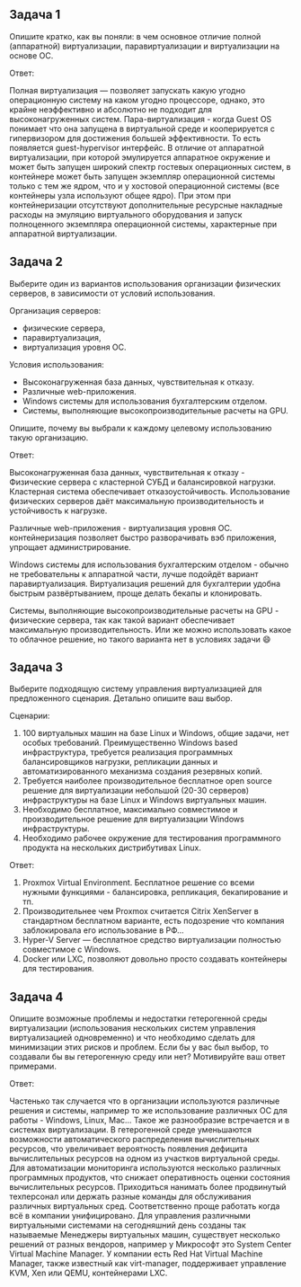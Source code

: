 
## Задача 1

Опишите кратко, как вы поняли: в чем основное отличие полной (аппаратной) виртуализации, паравиртуализации и виртуализации на основе ОС.

Ответ:

Полная виртуализация — позволяет запускать какую угодно операционную систему на каком угодно процессоре, однако, это крайне неэффективно и абсолютно не подходит для высоконагруженных систем.
Пара-виртуализация - когда Guest OS понимает что она запущена в виртуальной среде и кооперируется с гипервизором для достижения большей эффективности. То есть появляется guest-hypervisor интерфейс.
В отличие от аппаратной виртуализации, при которой эмулируется аппаратное окружение и может быть запущен широкий спектр гостевых операционных систем, в контейнере может быть запущен экземпляр операционной системы только с тем же ядром, что и у хостовой операционной системы (все контейнеры узла используют общее ядро). При этом при контейнеризации отсутствуют дополнительные ресурсные накладные расходы на эмуляцию виртуального оборудования и запуск полноценного экземпляра операционной системы, характерные при аппаратной виртуализации.

## Задача 2

Выберите один из вариантов использования организации физических серверов, в зависимости от условий использования.

Организация серверов:
- физические сервера,
- паравиртуализация,
- виртуализация уровня ОС.

Условия использования:
- Высоконагруженная база данных, чувствительная к отказу.
- Различные web-приложения.
- Windows системы для использования бухгалтерским отделом.
- Системы, выполняющие высокопроизводительные расчеты на GPU.

Опишите, почему вы выбрали к каждому целевому использованию такую организацию.

Ответ:

Высоконагруженная база данных, чувствительная к отказу - Физические сервера с кластерной СУБД и балансировкой нагрузки. Кластерная система обеспечивает отказоустойчивость. Использование физических серверов даёт максимальную производительность и устойчивость к нагрузке.

Различные web-приложения - виртуализация уровня ОС. контейнеризация позволяет быстро разворачивать вэб приложения, упрощает администрирование.

Windows системы для использования бухгалтерским отделом - обычно не требовательны к аппаратной части, лучше подойдёт вариант паравиртуализация. Виртуализация решений для бухгалтерии удобна быстрым развёртыванием, проще делать бекапы и клонировать.

Системы, выполняющие высокопроизводительные расчеты на GPU - физические сервера, так как такой вариант обеспечивает максимальную производительность. Или же можно использовать какое то облачное решение, но такого варианта нет в условиях задачи :smile:

## Задача 3

Выберите подходящую систему управления виртуализацией для предложенного сценария. Детально опишите ваш выбор.

Сценарии:

1. 100 виртуальных машин на базе Linux и Windows, общие задачи, нет особых требований. Преимущественно Windows based инфраструктура, требуется реализация программных балансировщиков нагрузки, репликации данных и автоматизированного механизма создания резервных копий.
2. Требуется наиболее производительное бесплатное open source решение для виртуализации небольшой (20-30 серверов) инфраструктуры на базе Linux и Windows виртуальных машин.
3. Необходимо бесплатное, максимально совместимое и производительное решение для виртуализации Windows инфраструктуры.
4. Необходимо рабочее окружение для тестирования программного продукта на нескольких дистрибутивах Linux.

Ответ:

1. Proxmox Virtual Environment. Бесплатное решение со всеми нужными функциями - балансировка, репликация, бекапирование и тп.
2. Производительнее чем Proxmox считается Citrix XenServer в стандартном бесплатном варианте, есть подозрение что компания заблокировала его использование в РФ...
3. Hyper-V Server — бесплатное средство виртуализации полностью совместимое с Windows.
4. Docker или LXC, позволяют довольно просто создавать контейнеры для тестирования.


## Задача 4

Опишите возможные проблемы и недостатки гетерогенной среды виртуализации (использования нескольких систем управления виртуализацией одновременно) и что необходимо сделать для минимизации этих рисков и проблем. Если бы у вас был выбор, то создавали бы вы гетерогенную среду или нет? Мотивируйте ваш ответ примерами.

Ответ:

Частенько так случается что в организации используются различные решения и системы, например то же использование различных ОС для работы - Windows, Linux, Mac... Такое же разнообразие встречается и в системах виртуализации. В гетерогенной среде уменьшаются возможности автоматического распределения вычислительных ресурсов, что увеличивает вероятность появления дефицита вычислительных ресурсов на одном из участков виртуальной среды. Для автоматизации мониторинга используются несколько различных программных продуктов, что снижает оперативность оценки состояния вычислительных ресурсов. Приходиться нанимать более продвинутый техперсонал или держать разные команды для обслуживания различных виртуальных сред. Соответственно проще работать когда всё в компании унифицировано. Для управления различными виртуальными системами на сегодняшний день созданы так называемые Менеджеры виртуальных машин, существует несколько решений от разных вендоров, например у Микрософт это System Center Virtual Machine Manager. У компании есть Red Hat Virtual Machine Manager, также известный как virt-manager, поддерживает управление KVM, Xen или QEMU, контейнерами LXC.
